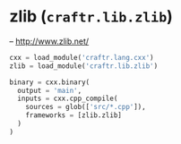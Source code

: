 # zlib (`craftr.lib.zlib`)

&ndash; http://www.zlib.net/

```python
cxx = load_module('craftr.lang.cxx')
zlib = load_module('craftr.lib.zlib')

binary = cxx.binary(
  output = 'main',
  inputs = cxx.cpp_compile(
    sources = glob(['src/*.cpp']),
    frameworks = [zlib.zlib]
  )
)
```
